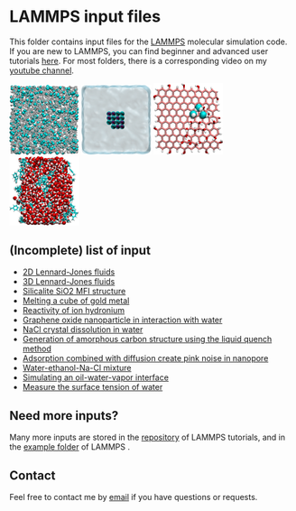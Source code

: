 # LAMMPS input files

This folder contains input files for the [LAMMPS](https://www.lammps.org/) molecular simulation code.
If you are new to LAMMPS, you can find beginner and advanced user tutorials [here](https://lammpstutorials.github.io/).
For most folders, there is a corresponding video on my [youtube channel](https://www.youtube.com/channel/UCLmK_9wpyLVpcP7BPgN6BIw). 

<p float="left">
  <a href="3D-lennard-jones-fluid/"><img src="3D-lennard-jones-fluid/LJ.png" width="24.5%" /></a>
  <a href="salt-dissolution-water/"><img src="salt-dissolution-water/salt-dissolution.png" width="24.5%" /></a>
  <a href="GO-nanoparticle/"><img src="GO-nanoparticle/GO-nanoparticle.png" width="24.5%" /></a>
  <a href="water-toluene-interface/"><img src="water-toluene-interface/water-toluene.png" width="24.5%" /></a>
</p>

## (Incomplete) list of input

* [2D Lennard-Jones fluids](2D-lennard-jones-fluid/)
* [3D Lennard-Jones fluids](3D-lennard-jones-fluid/)
* [Silicalite SiO2 MFI structure](bulk-silicalite/)
* [Melting a cube of gold metal](melting-gold/)
* [Reactivity of ion hydronium](illustration-ion-hydronium/)
* [Graphene oxide nanoparticle in interaction with water](GO-nanoparticle/)
* [NaCl crystal dissolution in water](salt-dissolution-water/)
* [Generation of amorphous carbon structure using the liquid quench method](amorphous-carbon/)
* [Adsorption combined with diffusion create pink noise in nanopore](reversibly-adsorbing-particles/)
* [Water-ethanol-Na-Cl mixture](water-ethanol/)
* [Simulating an oil-water-vapor interface](water-toluene-interface/)
* [Measure the surface tension of water](water-vapour/)

## Need more inputs?

Many more inputs are stored
in the [repository](https://github.com/lammpstutorials/lammpstutorials.github.io) of LAMMPS tutorials,
and in the [example folder](https://github.com/lammps/lammps/tree/develop/examples) of LAMMPS .

## Contact 

Feel free to contact me by [email](https://simongravelle.github.io/) if you have questions or requests.
